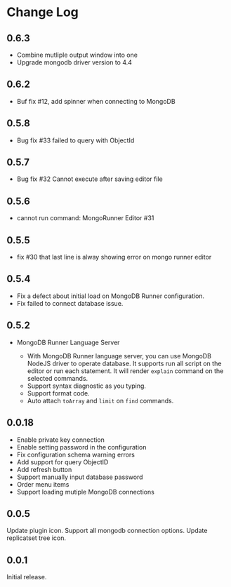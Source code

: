 # Change Log

## 0.6.3

- Combine mutliple output window into one
- Upgrade mongodb driver version to 4.4
## 0.6.2

- Buf fix #12, add spinner when connecting to MongoDB

## 0.5.8

- Bug fix #33 failed to query with ObjectId 

## 0.5.7

- Bug fix #32 Cannot execute after saving editor file

## 0.5.6

- cannot run command: MongoRunner Editor #31

## 0.5.5

- fix #30 that last line is alway showing error on mongo runner editor

## 0.5.4

- Fix a defect about initial load on MongoDB Runner configuration.
- Fix failed to connect database issue.

## 0.5.2

- MongoDB Runner Language Server

  - With MongoDB Runner language server, you can use MongoDB NodeJS driver to operate database. It supports run all script on the editor or run each statement. It will render `explain` command on the selected commands.
  - Support syntax diagnostic as you typing.
  - Support format code.
  - Auto attach `toArray` and `limit` on `find` commands.

## 0.0.18

- Enable private key connection
- Enable setting password in the configuration
- Fix configuration schema warning errors
- Add support for query ObjectID
- Add refresh button
- Support manually input database password
- Order menu items
- Support loading mutiple MongoDB connections

## 0.0.5

Update plugin icon.
Support all mongodb connection options.
Update replicatset tree icon.

## 0.0.1

Initial release.
